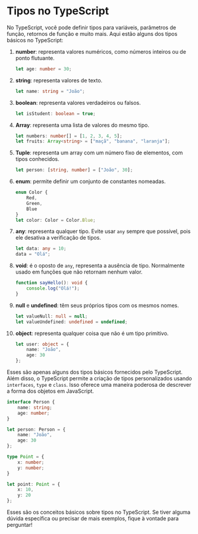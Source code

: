# Tipos no TypeScript

No TypeScript, você pode definir tipos para variáveis, parâmetros de função, retornos de função e muito mais. Aqui estão alguns dos tipos básicos no TypeScript:

1. **number**: representa valores numéricos, como números inteiros ou de ponto flutuante.
   ```typescript
   let age: number = 30;
   ```

2. **string**: representa valores de texto.
   ```typescript
   let name: string = "João";
   ```

3. **boolean**: representa valores verdadeiros ou falsos.
   ```typescript
   let isStudent: boolean = true;
   ```

4. **Array**: representa uma lista de valores do mesmo tipo.
   ```typescript
   let numbers: number[] = [1, 2, 3, 4, 5];
   let fruits: Array<string> = ["maçã", "banana", "laranja"];
   ```

5. **Tuple**: representa um array com um número fixo de elementos, com tipos conhecidos.
   ```typescript
   let person: [string, number] = ["João", 30];
   ```

6. **enum**: permite definir um conjunto de constantes nomeadas.
   ```typescript
   enum Color {
       Red,
       Green,
       Blue
   }
   let color: Color = Color.Blue;
   ```

7. **any**: representa qualquer tipo. Evite usar `any` sempre que possível, pois ele desativa a verificação de tipos.
   ```typescript
   let data: any = 10;
   data = "Olá";
   ```

8. **void**: é o oposto de `any`, representa a ausência de tipo. Normalmente usado em funções que não retornam nenhum valor.
   ```typescript
   function sayHello(): void {
       console.log("Olá!");
   }
   ```

9. **null** e **undefined**: têm seus próprios tipos com os mesmos nomes.
   ```typescript
   let valueNull: null = null;
   let valueUndefined: undefined = undefined;
   ```

10. **object**: representa qualquer coisa que não é um tipo primitivo.
    ```typescript
    let user: object = {
        name: "João",
        age: 30
    };
    ```

Esses são apenas alguns dos tipos básicos fornecidos pelo TypeScript. Além disso, o TypeScript permite a criação de tipos personalizados usando `interfaces`, `type` e `class`. Isso oferece uma maneira poderosa de descrever a forma dos objetos em JavaScript.

```typescript
interface Person {
    name: string;
    age: number;
}

let person: Person = {
    name: "João",
    age: 30
};
```

```typescript
type Point = {
    x: number;
    y: number;
}

let point: Point = {
    x: 10,
    y: 20
};
```

Esses são os conceitos básicos sobre tipos no TypeScript. Se tiver alguma dúvida específica ou precisar de mais exemplos, fique à vontade para perguntar!